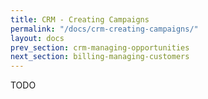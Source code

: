 ```yaml
---
title: CRM - Creating Campaigns
permalink: "/docs/crm-creating-campaigns/"
layout: docs
prev_section: crm-managing-opportunities
next_section: billing-managing-customers
---
```


TODO
